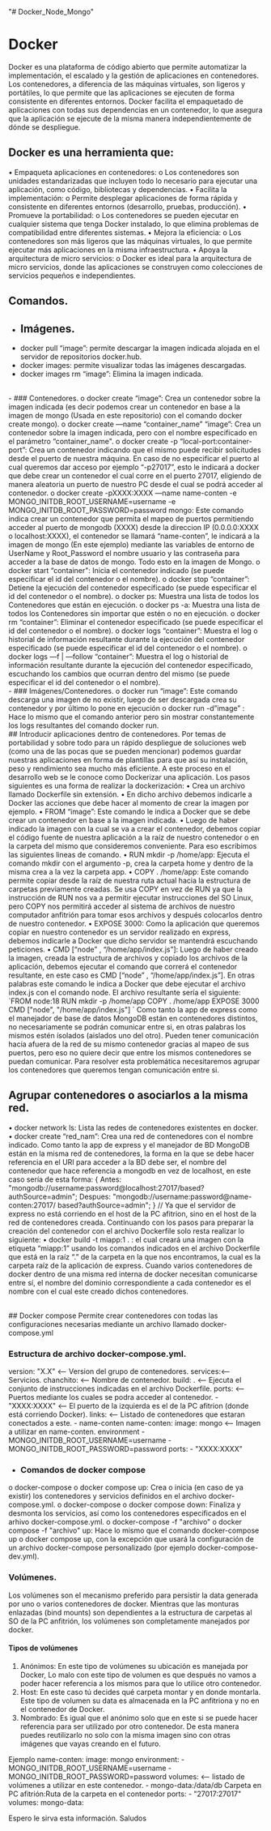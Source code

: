 "# Docker_Node_Mongo"

# Docker
Docker es una plataforma de código abierto que permite automatizar la implementación, el escalado y la gestión de aplicaciones en contenedores.
Los contenedores, a diferencia de las máquinas virtuales, son ligeros y portátiles, lo que permite que las aplicaciones se ejecuten de forma consistente en diferentes entornos.
Docker facilita el empaquetado de aplicaciones con todas sus dependencias en un contenedor, lo que asegura que la aplicación se ejecute de la misma manera independientemente de dónde se despliegue.

## Docker es una herramienta que:
•	Empaqueta aplicaciones en contenedores:
  o	Los contenedores son unidades estandarizadas que incluyen todo lo necesario para ejecutar una aplicación, como código, bibliotecas y dependencias. 
•	Facilita la implementación:
  o	Permite desplegar aplicaciones de forma rápida y consistente en diferentes entornos (desarrollo, pruebas, producción). 
•	Promueve la portabilidad:
  o	Los contenedores se pueden ejecutar en cualquier sistema que tenga Docker instalado, lo que elimina problemas de compatibilidad entre diferentes sistemas. 
•	Mejora la eficiencia:
  o	Los contenedores son más ligeros que las máquinas virtuales, lo que permite ejecutar más aplicaciones en la misma infraestructura. 
•	Apoya la arquitectura de micro servicios:
  o	Docker es ideal para la arquitectura de micro servicios, donde las aplicaciones se construyen como colecciones de servicios pequeños e independientes.

## Comandos.

- ## Imágenes.
- docker pull “image”: permite descargar la imagen indicada alojada en el servidor de repositorios docker.hub.
- docker images: permite visualizar todas las imágenes descargadas.
- docker images rm “image”: Elimina la imagen indicada.

<br>
- ### Contenedores.
o	docker create “image”: Crea un contenedor sobre la imagen indicada (es decir podemos crear un contenedor en base a la imagen de mongo (Usada en este repositorio) con el comando docker create mongo).
o	docker create —name “container_name” “image”: Crea un contenedor sobre la imagen indicada, pero con el nombre especificado en el parámetro “container_name".
o	docker create -p “local-port:container-port”: Crea un contenedor indicando que el mismo puede recibir solicitudes desde el puerto de nuestra máquina. En caso de no especificar el puerto al cual queremos dar acceso por ejemplo “-p27017”, esto le indicará a docker que debe crear un contenedor el cual corre en el puerto 27017, eligiendo de manera aleatoria un puerto de nuestro PC desde el cual se podrá acceder al contenedor.
o	docker create -pXXXX:XXXX —name name-conten -e MONGO_INITDB_ROOT_USERNAME=username -e MONGO_INITDB_ROOT_PASSWORD=password mongo: Este comando indica crear un contenedor que permita el mapeo de puertos permitiendo acceder al puerto de mongodb (XXXX) desde la direccion IP (0.0.0.0:XXXX o localhost:XXXX), el contenedor se llamará “name-conten”, le indicará a la imagen de mongo (En este ejemplo) mediante las variables de entorno de UserName y Root_Password el nombre usuario y las contraseña para acceder a la base de datos de mongo. Todo esto en la imagen de Mongo.
o	docker start “container": Inicia el contenedor indicado (se puede especificar el id del contenedor o el nombre).
o	docker stop “container”: Detiene la ejecución del contenedor especificado (se puede especificar el id del contenedor o el nombre).
o	docker ps: Muestra una lista de todos los Contenedores que están en ejecución.
o	docker ps -a: Muestra una lista de todos los Contenedores sin importar que estén o no en ejecución.
o	docker rm “container”: Eliminar el contenedor especificado (se puede especificar el id del contenedor o el nombre).
o	docker logs “container”: Muestra el log o historial de información resultante durante la ejecución del contenedor especificado (se puede especificar el id del contenedor o el nombre).
o	docker logs —f | —follow “container”: Muestra el log o historial de información resultante durante la ejecución del contenedor especificado, escuchando los cambios que ocurran dentro del mismo (se puede especificar el id del contenedor o el nombre).

<br>
- ### Imágenes/Contenedores.
o	docker run “image”: Este comando descarga una imagen de no existir, luego de ser descargada crea su contenedor y por último lo pone en ejecución
o	docker run -d”image” : Hace lo mismo que el comando anterior pero sin mostrar constantemente los logs resultantes del comando docker run.

<br>
## Introducir aplicaciones dentro de contenedores.
Por temas de portabilidad y sobre todo para un rápido despliegue de soluciones web (como una de las pocas que se pueden mencionar) podemos guardar nuestras aplicaciones en forma de plantillas para que así su instalación, peso y rendimiento sea mucho más eficiente. A este proceso en el desarrollo web se le conoce como Dockerizar una aplicación.
Los pasos siguientes es una forma de realizar la dockerización:
•	Crea un archivo llamado Dockerfile sin extensión.
•	En dicho archivo debemos indicarle a Docker las acciones que debe hacer al momento de crear la imagen por ejemplo.
•	FROM “image”: Este comando le indica a Docker que se debe crear un contenedor en base a la imagen indicada.
•	Luego de haber indicado la imagen con la cual se va a crear el contenedor, debemos copiar el código fuente de nuestra aplicación a la raíz de nuestro contenedor o en la carpeta del mismo que consideremos conveniente. Para eso escribimos las siguientes lineas de comando.
•	RUN mkdir -p /home/app: Ejecuta el comando mkdir con el argumento -p, crea la carpeta home y dentro de la misma crea a la vez la carpeta app.
•	COPY . /home/app: Este comando permite copiar desde la raíz de nuestra ruta actual hacia la estructura de carpetas previamente creadas.
Se usa COPY en vez de RUN ya que la instrucción de RUN nos va a permitir ejecutar instrucciones del SO Linux, pero COPY nos permitirá acceder al sistema de archivos de nuestro computador anfitrión para tomar esos archivos y después colocarlos dentro de nuestro contenedor.
•	EXPOSE 3000: Como la aplicación que queremos copiar en nuestro contenedor es un servidor realizado en express, debemos indicarle a Docker que dicho servidor se mantendrá escuchando peticiones.
•	CMD [“node” , “/home/app/index.js”]: Luego de haber creado la imagen, creada la estructura de archivos y copiado los archivos de la aplicación, debemos ejecutar el comando que correrá el contenedor resultante, en este caso es CMD [“node” , “/home/app/index.js”]. En otras palabras este comando le indica a Docker que debe ejecutar el archivo index.js con el comando node. El archivo resultante sería el siguiente:
`FROM node:18
RUN mkdir -p /home/app
COPY . /home/app
EXPOSE 3000
CMD ["node", "/home/app/index.js"] `
Como tanto la app de express como el manejador de base de datos MongoDB están en contenedores distintos, no necesariamente se podrán comunicar entre si, en otras palabras los mismos estén ísolados (aislados uno del otro). Pueden tener comunicación hacia afuera de la red de su mismo contenedor gracias al mapeo de sus puertos, pero eso no quiere decir que entre los mismos contenedores se puedan comunicar. Para resolver esta problemática necesitaremos agrupar los contenedores que queremos tengan comunicación entre si.

## Agrupar contenedores o asociarlos a la misma red.
•	docker network ls: Lista las redes de contenedores existentes en docker.
•	docker create “red_nam”: Crea una red de contenedores con el nombre indicado.
Como tanto la app de express y el manejador de BD MongoDB están en la misma red de contenedores, la forma en la que se debe hacer referencia en el URI para acceder a la BD debe ser, el nombre del contenedor que hace referencia a mongodb en vez de localhost, en este caso sería de esta forma:
{
  Antes: "mongodb://username:password@localhost:27017/based?authSource=admin";
  Despues: "mongodb://username:password@name-conten:27017/ based?authSource=admin";
}
// Ya que el servidor de express no está corriendo en el host de la PC afitrion, sino en el host de la red de contenedores creada.
Continuando con los pasos para preparar la creación del contenedor con el archivo Dockerfile solo resta realizar lo siguiente:
•	docker build -t miapp:1 . : el cual creará una imagen con la etiqueta “miapp:1” usando los comandos indicados en el archivo Dockerfile que está en la raíz “.” de la carpeta en la que nos encontramos, la cual es la carpeta raíz de la aplicación de express.
Cuando varios contenedores de docker dentro de una misma red interna de docker necesitan comunicarse entre sí, el nombre del dominio correspondiente a cada contenedor es el nombre con el cual este creado dichos contenedores.

<br>
## Docker compose
Permite crear contenedores con todas las configuraciones necesarias mediante un archivo llamado docker-compose.yml

### Estructura de archivo docker-compose.yml.
version: "X.X" <-- Version del grupo de contenedores.
  services:<-- Servicios.
    chanchito: <-- Nombre de contenedor.
      build: . <-- Ejecuta el conjunto de instrucciones indicadas en el archivo Dockerfile.
      ports: <-- Puertos mediante los cuales se podra acceder al contenedor.
        - "XXXX:XXXX" <-- El puerto de la izquierda es el de la PC afitrion (donde está corriendo Docker).
      links: <-- Listado de contenedores que estaran conectados a este.
        - name-conten
    name-conten:
      image: mongo <-- Imagen a utilizar en name-conten.
      environment
        - MONGO_INITDB_ROOT_USERNAME=username
        - MONGO_INITDB_ROOT_PASSWORD=password
      ports:
        - "XXXX:XXXX"

- ### Comandos de docker compose
o	docker-compose o docker compose up: Crea o inicia (en caso de ya existir) los contenedores y servicios definidos en el archivo docker-compose.yml.
o	docker-compose o docker compose down: Finaliza y desmonta los servicios, así como los contenedores especificados en el arhivo docker-compose.yml.
o	docker-compose -f "archivo" o docker compose -f "archivo" up: Hace lo mismo que el comando docker-compose up o docker compose up, con la excepción que usará la configuración de un archivo docker-compose personalizado (por ejemplo docker-compose-dev.yml).
<br>

### Volúmenes.
Los volúmenes son el mecanismo preferido para persistir la data generada por uno o varios contenedores de docker. Mientras que las monturas enlazadas (bind mounts) son dependientes a la estructura de carpetas al SO de la PC anfitrión, los volúmenes son completamente manejados por docker.

#### Tipos de volúmenes

1.	Anónimos: En este tipo de volúmenes su ubicación es manejada por Docker, Lo malo con este tipo de volumen es que después no vamos a poder hacer referencia a los mismos para que lo utilice otro contenedor.
2.	Host: En este caso tú decides qué carpeta montar y en donde montarla. Este tipo de volumen su data es almacenada en la PC anfitriona y no en el contenedor de Docker.
3.	Nombrado: Es igual que el anónimo solo que en este si se puede hacer referencia para ser utilizado por otro contenedor. De esta manera puedes reutilizarlo no solo con la misma imagen sino con otras imágenes que vayas creando en el futuro.

Ejemplo
name-conten:
    image: mongo
    environment:
      - MONGO_INITDB_ROOT_USERNAME=username
      - MONGO_INITDB_ROOT_PASSWORD=password
    volumes: <-- listado de volúmenes a utilizar en este contenedor.
      - mongo-data:/data/db
Carpeta en PC afitrión:Ruta de la carpeta en el contenedor
    ports:
      - "27017:27017"
volumes:
  mongo-data:

Espero le sirva esta información. Saludos


